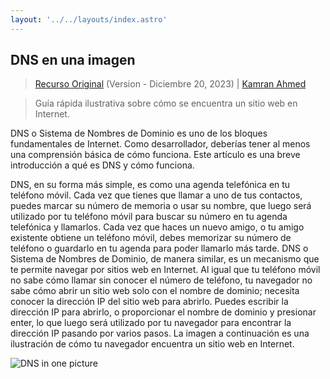 ```yaml
---
layout: '../../layouts/index.astro'
---
```


## DNS en una imagen
> [Recurso Original](https://roadmap.sh/guides/what-is-internet) (Version - Diciembre 20, 2023) | [Kamran Ahmed](https://twitter.com/kamrify)

> Guía rápida ilustrativa sobre cómo se encuentra un sitio web en Internet.

DNS o Sistema de Nombres de Dominio es uno de los bloques fundamentales de Internet. Como desarrollador, deberías tener al menos una comprensión básica de cómo funciona. Este artículo es una breve introducción a qué es DNS y cómo funciona.

DNS, en su forma más simple, es como una agenda telefónica en tu teléfono móvil. Cada vez que tienes que llamar a uno de tus contactos, puedes marcar su número de memoria o usar su nombre, que luego será utilizado por tu teléfono móvil para buscar su número en tu agenda telefónica y llamarlos. Cada vez que haces un nuevo amigo, o tu amigo existente obtiene un teléfono móvil, debes memorizar su número de teléfono o guardarlo en tu agenda para poder llamarlo más tarde. DNS o Sistema de Nombres de Dominio, de manera similar, es un mecanismo que te permite navegar por sitios web en Internet. Al igual que tu teléfono móvil no sabe cómo llamar sin conocer el número de teléfono, tu navegador no sabe cómo abrir un sitio web solo con el nombre de dominio; necesita conocer la dirección IP del sitio web para abrirlo. Puedes escribir la dirección IP para abrirlo, o proporcionar el nombre de dominio y presionar enter, lo que luego será utilizado por tu navegador para encontrar la dirección IP pasando por varios pasos. La imagen a continuación es una ilustración de cómo tu navegador encuentra un sitio web en Internet.

![DNS in one picture](/images/recursos/DNS.png)